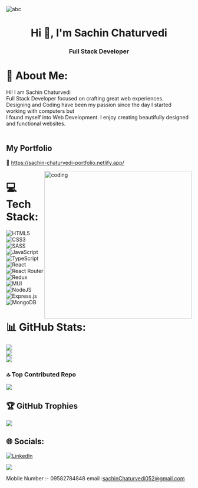 
![abc](https://github.com/Sachin2903/Sachin2903/assets/92660783/bd3231a7-4504-4847-bc8c-644333863ca4)

<h1 align="center">Hi 👋, I'm Sachin Chaturvedi</h1>
<h3 align="center">Full Stack Developer</h3>

# 💫 About Me:
Hi! I am Sachin Chaturvedi <br> Full Stack Developer focused on crafting great web experiences. <br>Designing and Coding have been my passion since the day I started working with computers but<br>I found myself into Web Development. I enjoy creating beautifully designed and functional websites.<br><br>

## My Portfolio 
📍 https://sachin-chaturvedi-portfolio.netlify.app/


<img align="right" alt="coding" width="400" src="https://user-images.githubusercontent.com/55389276/140866485-8fb1c876-9a8f-4d6a-98dc-08c4981eaf70.gif">



# 💻 Tech Stack:
![HTML5](https://img.shields.io/badge/html5-%23E34F26.svg?style=for-the-badge&logo=html5&logoColor=white) ![CSS3](https://img.shields.io/badge/css3-%231572B6.svg?style=for-the-badge&logo=css3&logoColor=white) ![SASS](https://img.shields.io/badge/SASS-hotpink.svg?style=for-the-badge&logo=SASS&logoColor=white) ![JavaScript](https://img.shields.io/badge/javascript-%23323330.svg?style=for-the-badge&logo=javascript&logoColor=%23F7DF1E) ![TypeScript](https://img.shields.io/badge/typescript-%23007ACC.svg?style=for-the-badge&logo=typescript&logoColor=white) ![React](https://img.shields.io/badge/react-%2320232a.svg?style=for-the-badge&logo=react&logoColor=%2361DAFB) ![React Router](https://img.shields.io/badge/React_Router-CA4245?style=for-the-badge&logo=react-router&logoColor=white) ![Redux](https://img.shields.io/badge/redux-%23593d88.svg?style=for-the-badge&logo=redux&logoColor=white) ![MUI](https://img.shields.io/badge/MUI-%230081CB.svg?style=for-the-badge&logo=material-ui&logoColor=white) 
![NodeJS](https://img.shields.io/badge/node.js-6DA55F?style=for-the-badge&logo=node.js&logoColor=white)  ![Express.js](https://img.shields.io/badge/express.js-%23404d59.svg?style=for-the-badge&logo=express&logoColor=%2361DAFB) ![MongoDB](https://img.shields.io/badge/MongoDB-%234ea94b.svg?style=for-the-badge&logo=mongodb&logoColor=white)





# 📊 GitHub Stats:
![](https://github-readme-stats.vercel.app/api?username=Sachin2903&theme=react&hide_border=false&include_all_commits=true&count_private=false)<br/>
![](https://github-readme-streak-stats.herokuapp.com/?user=Sachin2903&theme=react&hide_border=false)<br/>
![](https://github-readme-stats.vercel.app/api/top-langs/?username=Sachin2903&theme=react&hide_border=false&include_all_commits=true&count_private=false&layout=compact)

### 🔝 Top Contributed Repo
![](https://github-contributor-stats.vercel.app/api?username=Sachin2903&limit=5&theme=dark&combine_all_yearly_contributions=true)

## 🏆 GitHub Trophies
![](https://github-profile-trophy.vercel.app/?username=Sachin2903&theme=discord&no-frame=false&no-bg=false&margin-w=4)

## 🌐 Socials:
[![LinkedIn](https://img.shields.io/badge/LinkedIn-%230077B5.svg?logo=linkedin&logoColor=white)](https://www.linkedin.com/in/sachin-chaturvedi-403255225) 

[![](https://visitcount.itsvg.in/api?id=Sachin2903&icon=4&color=6)](https://visitcount.itsvg.in)

 Mobile Number :- 09582784848
 email :sachinChaturvedi052@gmail.com
